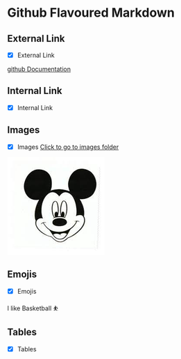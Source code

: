 # Github Flavoured Markdown 


## External Link 

- [x] External Link 

[github Documentation]( https://help.github.com/en)


## Internal Link 



- [x] Internal Link
## Images 

- [x] Images
[Click to go to images folder](Folder_Images)

![Click here for images](Folder_Images/Mickey.jpeg)

## Emojis

- [x] Emojis

I like Basketball ⛹️

## Tables

- [x] Tables





